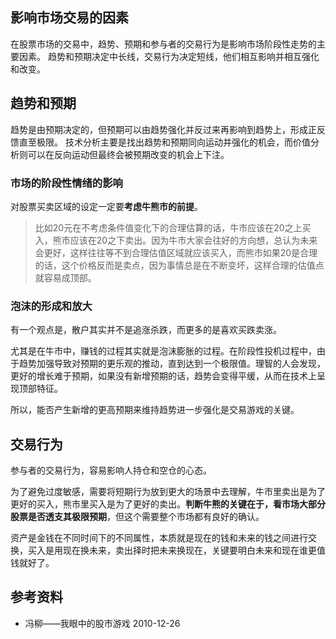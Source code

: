 
## 影响市场交易的因素
在股票市场的交易中，趋势、预期和参与者的交易行为是影响市场阶段性走势的主要因素。
趋势和预期决定中长线，交易行为决定短线，他们相互影响并相互强化和改变。

## 趋势和预期
趋势是由预期决定的，但预期可以由趋势强化并反过来再影响到趋势上，形成正反馈直至极限。
技术分析主要是找出趋势和预期同向运动并强化的机会，而价值分析则可以在反向运动但最终会被预期改变的机会上下注。
### 市场的阶段性情绪的影响
对股票买卖区域的设定一定要**考虑牛熊市的前提**。
> 比如20元在不考虑条件值变化下的合理估算的话，牛市应该在20之上买入，熊市应该在20之下卖出。因为牛市大家会往好的方向想，总认为未来会更好，这样往往等不到合理估值区域就应该买入，而熊市如果20是合理的话，这个价格反而是卖点，因为事情总是在不断变坏，这样合理的估值点就容易成顶部。

### 泡沫的形成和放大
有一个观点是，散户其实并不是追涨杀跌，而更多的是喜欢买跌卖涨。

尤其是在牛市中，赚钱的过程其实就是泡沫膨胀的过程。在阶段性投机过程中，由于趋势加强导致对预期的更乐观的推动，直到达到一个极限值。理智的人会发现，更好的增长难于预期，如果没有新增预期的话，趋势会变得平缓，从而在技术上呈现顶部特征。

所以，能否产生新增的更高预期来维持趋势进一步强化是交易游戏的关键。

## 交易行为
参与者的交易行为，容易影响人持仓和空仓的心态。

为了避免过度敏感，需要将短期行为放到更大的场景中去理解，牛市里卖出是为了更好的买入，熊市里买入是为了更好的卖出。**判断牛熊的关键在于，看市场大部分股票是否透支其极限预期**，但这个需要整个市场都有良好的确认。

资产是金钱在不同时间下的不同属性，本质就是现在的钱和未来的钱之间进行交换，买入是用现在换未来，卖出择时把未来换现在，关键要明白未来和现在谁更值钱就好了。


## 参考资料
- 冯柳——我眼中的股市游戏 2010-12-26